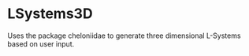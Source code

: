 LSystems3D
==========

Uses the package cheloniidae to generate three dimensional L-Systems based on user input.